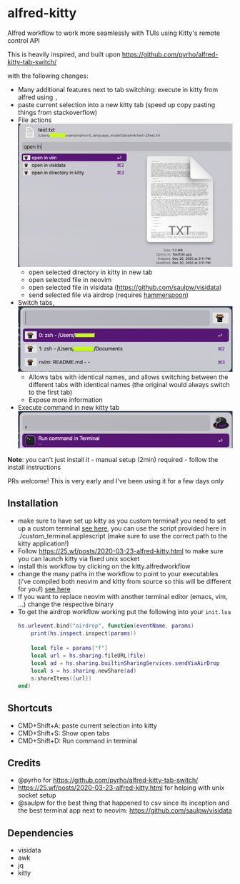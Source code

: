 # alfred-kitty

Alfred workflow to work more seamlessly with TUIs using Kitty's remote control API

This is heavily inspired, and built upon https://github.com/pyrho/alfred-kitty-tab-switch/

with the following changes:

- Many additional features next to tab switching: execute in kitty from alfred using `,`
- paste current selection into a new kitty tab (speed up copy pasting things from stackoverflow)
- File actions ![see here](./file_acitons.png)
    - open selected directory in kitty in new tab
    - open selected file in neovim
    - open selected file in visidata (https://github.com/saulpw/visidata)
    - send selected file via airdrop (requires [hammerspoon](https://hammerspoon.org))
- Switch tabs, ![see here](./switch_tabs.png)
    - Allows tabs with identical names, and allows switching between the different tabs with identical names (the original would always switch to the first tab)
    - Expose more information
- Execute command in new kitty tab ![see here](./execute_in_kitty.png)

**Note**: you can't just install it - manual setup (2min) required -  follow the install instructions

PRs welcome! This is very early and I've been using it for a few days only



## Installation

- make sure to have set up kitty as you custom terminal! you need to set up a custom terminal [see here](https://www.alfredapp.com/help/features/terminal/), you can use the script provided here in ./custom_terminal.applescript  (make sure to use the correct path to the kitty application!)
- Follow https://25.wf/posts/2020-03-23-alfred-kitty.html to make sure you can launch kitty via fixed unix socket
- install this workflow by clicking on the kitty.alfredworkflow
- change the many paths in the workflow to point to your executables (i've compiled both neovim and kitty from source so this will be different for you!) [see here](./change_paths.png)
- If you want to replace neovim with another terminal editor (emacs, vim, ...) change the respective binary
- To get the airdrop workflow working put the following into your `init.lua`
    ```lua
    hs.urlevent.bind("airdrop", function(eventName, params)
        print(hs.inspect.inspect(params))

        local file = params["f"]
        local url = hs.sharing.fileURL(file)
        local ad = hs.sharing.builtinSharingServices.sendViaAirDrop
        local s = hs.sharing.newShare(ad)
        s:shareItems({url})
    end)
    ```



## Shortcuts

- CMD+Shift+A: paste current selection into kitty
- CMD+Shift+S: Show open tabs
- CMD+Shift+D: Run command in terminal


## Credits

- @pyrho for https://github.com/pyrho/alfred-kitty-tab-switch/
- https://25.wf/posts/2020-03-23-alfred-kitty.html for helping with unix socket setup
- @saulpw for the best thing that happened to csv since its inception and the best terminal app next to neovim: https://github.com/saulpw/visidata


## Dependencies

- visidata
- awk
- jq
- kitty
